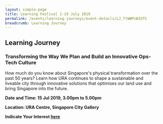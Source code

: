 ```yaml
---
layout: simple-page
title: Learning Festival 1-19 July 2019
permalink: /events/learning-journeys/event-details/LJ_TtWWPnBIOTC
breadcrumb: Learning Journey
---
```


## Learning Journey 
### Transforming the Way We Plan and Build an Innovative Ops-Tech Culture 

How much do you know about Singapore's physical transformation over the past 50 years? Learn how URA continues to shape a sustainable and liveable city through innovative solutions that optimises our land use and bring Singapore into the future.

**Date and Time: 15 Jul 2019, 3.00pm to 5.00pm** 

**Location: URA Centre, Singapore City Gallery** 

**Indicate Your Interest [here](https://www.eventbrite.sg/myevent?eid=61090559508)** 

